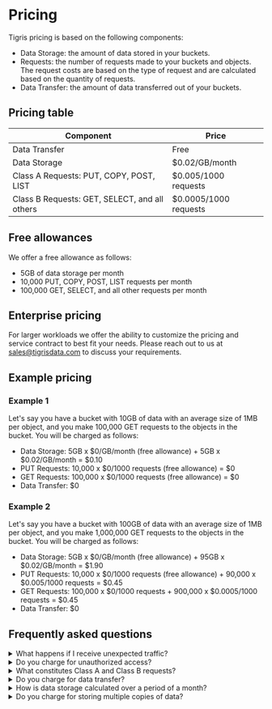 # Pricing

Tigris pricing is based on the following components:

- Data Storage: the amount of data stored in your buckets.
- Requests: the number of requests made to your buckets and objects. The request
  costs are based on the type of request and are calculated based on the
  quantity of requests.
- Data Transfer: the amount of data transferred out of your buckets.

## Pricing table

| Component                                     | Price                 |
| --------------------------------------------- | --------------------- |
| Data Transfer                                 | Free                  |
| Data Storage                                  | $0.02/GB/month        |
| Class A Requests: PUT, COPY, POST, LIST       | $0.005/1000 requests  |
| Class B Requests: GET, SELECT, and all others | $0.0005/1000 requests |

## Free allowances

We offer a free allowance as follows:

- 5GB of data storage per month
- 10,000 PUT, COPY, POST, LIST requests per month
- 100,000 GET, SELECT, and all other requests per month

## Enterprise pricing

For larger workloads we offer the ability to customize the pricing and service
contract to best fit your needs. Please reach out to us at
[sales@tigrisdata.com](mailto:sales@tigrisdata.com) to discuss your
requirements.

## Example pricing

### Example 1

Let's say you have a bucket with 10GB of data with an average size of 1MB per
object, and you make 100,000 GET requests to the objects in the bucket. You will
be charged as follows:

- Data Storage: 5GB x $0/GB/month (free allowance) + 5GB x $0.02/GB/month =
  $0.10
- PUT Requests: 10,000 x $0/1000 requests (free allowance) = $0
- GET Requests: 100,000 x $0/1000 requests (free allowance) = $0
- Data Transfer: $0

### Example 2

Let's say you have a bucket with 100GB of data with an average size of 1MB per
object, and you make 1,000,000 GET requests to the objects in the bucket. You
will be charged as follows:

- Data Storage: 5GB x $0/GB/month (free allowance) + 95GB x $0.02/GB/month =
  $1.90
- PUT Requests: 10,000 x $0/1000 requests (free allowance) + 90,000 x
  $0.005/1000 requests = $0.45
- GET Requests: 100,000 x $0/1000 requests + 900,000 x $0.0005/1000 requests =
  $0.45
- Data Transfer: $0

## Frequently asked questions

<details>
<summary>What happens if I receive unexpected traffic?</summary>

We are happy to discuss a refund if you experience unexpected traffic due to an
attack that results in a surprisingly large bill. Please reach out to us at
[help@tigrisdata.com](mailto:help@tigrisdata.com).

</details>

<details>
<summary>Do you charge for unauthorized access?</summary>

We do not charge for unauthorized requests to your buckets and objects. You will
not be charged for the following error responses: 301 Moved Permanently, 307
Temporary Redirect, 400 Bad Request, 403 Forbidden, 404 Not Found, 405 Method
Not Allowed, 409 Conflict, 411 Length Required, 412 Precondition Failed, 416
Requested Range Not Satisfiable, 304 Not Modified, 500 Internal Server Error,
and 501 Not Implemented.

</details>

<details>
<summary>What constitutes Class A and Class B requests?</summary>

The following requests are classified as Class A and Class B requests:

#### Class A Requests

CreateBucket, CreateMultipartUpload, CopyObject, ListObjects, ListObjectsV2,
ListMultipartUploads, ListBuckets, ListParts, PutBucketCors,
PutBucketLifecycleConfiguration, PutObjectTagging, PutObjectAcl,
PutObjectRetention, PutObjectLegalHold, PutObjectLockConfiguration,
PutBucketAcl, PutBucketPolicy, PutBucketTagging,
PutBucketAccelerateConfiguration, PutBucketOwnershipControls, PutObject

#### Class B Requests

GetBucketAccelerateConfiguration, GetBucketAcl, GetBucketCors,
GetBucketLifecycleConfiguration, GetBucketLocation, GetBucketOwnershipControls,
GetBucketPolicy, GetBucketPolicyStatus, GetBucketRequestPayment,
GetBucketTagging, GetBucketVersioning, GetObject, GetObjectAcl,
GetObjectTagging, HeadBucket, HeadObject

#### Free Requests

All DELETE and CANCEL requests are free

</details>

<details>
<summary>Do you charge for data transfer?</summary>

While other cloud providers tax you for each GB of data transferred, we don't.
At Tigris, we don't charge for regional data transfer, region-to-region data
transfer, or data transfer out to the internet (egress) in the majority of use
cases. However, if your bandwidth requirements are extraordinary, please reach
out to us at [sales@tigrisdata.com](mailto:sales@tigrisdata.com) to discuss your
requirements.

</details>

<details>
<summary>How is data storage calculated over a period of a month?</summary>

Tigris measures storage in binary gigabytes (GB), where 1 GB equals 2^30 bytes .
This unit, also called a gibibyte (GiB), is defined by the International
Electrotechnical Commission (IEC). In the same way, 1 TB is equivalent to 2^40
bytes, or 1024 GB.

Storage costs are calulated using **GB/month**. A **GB/month** is determined by
averaging the daily peak storage over a billing period (1 month). Example:

- Storing 1 GB (1,073,741,824 bytes) constantly for whole month will be charged
  as 1 GB/month
- Storing 10 GB for 12 days in June, and then 20 GB for the rest 18 days will be
  charged as 16 GB/month
  - 10 GB x 12/30 + 20 GB x 18/30 = 16 GB/month

</details>

<details>
<summary>Do you charge for storing multiple copies of data?</summary>

Tigris, by default, manages the data distribution for you, ensuring data is
stored close to the users to ensure low latency and high availability. However,
as mentioned in the [Object Regions](/docs/objects/object_regions.md) section,
you may choose to control the data distribution and store multiple copies of
your data in different regions. In such cases, the storage cost is calculated
based on the number of copies stored. For example, if you elect to store two
copies of your data in two different regions, you will be charged twice for the
storage.

</details>
